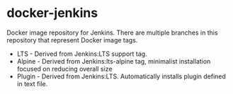 # docker-jenkins
Docker image repository for Jenkins. There are multiple branches in this repository that represent Docker image tags.

* LTS - Derived from Jenkins:LTS support tag.
* Alpine - Derived from Jenkins:lts-alpine tag, minimalist installation focused on reducing overall size
* Plugin - Derived from Jenkins:LTS. Automatically installs plugin defined in text file.


